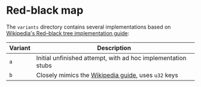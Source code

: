 <!-- cspell:word movefmt -->

# Red-black map

The `variants` directory contains several implementations based on
[Wikipedia's Red–black tree implementation guide][wikipedia guide]:

| Variant | Description                                                  |
| ------- | ------------------------------------------------------------ |
| `a`     | Initial unfinished attempt, with ad hoc implementation stubs |
| `b`     | Closely mimics the [Wikipedia guide], uses `u32` keys        |

[wikipedia guide]: https://en.wikipedia.org/wiki/Red%E2%80%93black_tree
